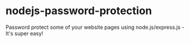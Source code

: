 # nodejs-password-protection
Password protect some of your website pages using node.js/express.js - It's super easy!
